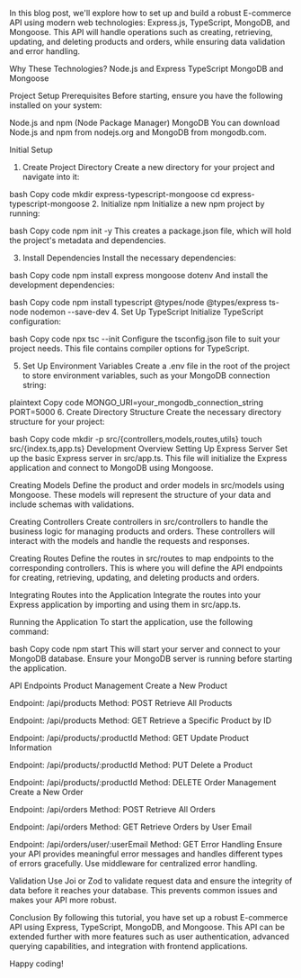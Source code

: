 In this blog post, we'll explore how to set up and build a robust E-commerce API using modern web technologies: Express.js, TypeScript, MongoDB, and Mongoose. This API will handle operations such as creating, retrieving, updating, and deleting products and orders, while ensuring data validation and error handling.

Why These Technologies?
Node.js and Express
TypeScript
MongoDB and Mongoose


Project Setup
Prerequisites
Before starting, ensure you have the following installed on your system:

Node.js and npm (Node Package Manager)
MongoDB
You can download Node.js and npm from nodejs.org and MongoDB from mongodb.com.

Initial Setup
1. Create Project Directory
Create a new directory for your project and navigate into it:

bash
Copy code
mkdir express-typescript-mongoose
cd express-typescript-mongoose
2. Initialize npm
Initialize a new npm project by running:

bash
Copy code
npm init -y
This creates a package.json file, which will hold the project's metadata and dependencies.

3. Install Dependencies
Install the necessary dependencies:

bash
Copy code
npm install express mongoose dotenv
And install the development dependencies:

bash
Copy code
npm install typescript @types/node @types/express ts-node nodemon --save-dev
4. Set Up TypeScript
Initialize TypeScript configuration:

bash
Copy code
npx tsc --init
Configure the tsconfig.json file to suit your project needs. This file contains compiler options for TypeScript.

5. Set Up Environment Variables
Create a .env file in the root of the project to store environment variables, such as your MongoDB connection string:

plaintext
Copy code
MONGO_URI=your_mongodb_connection_string
PORT=5000
6. Create Directory Structure
Create the necessary directory structure for your project:

bash
Copy code
mkdir -p src/{controllers,models,routes,utils}
touch src/{index.ts,app.ts}
Development Overview
Setting Up Express Server
Set up the basic Express server in src/app.ts. This file will initialize the Express application and connect to MongoDB using Mongoose.

Creating Models
Define the product and order models in src/models using Mongoose. These models will represent the structure of your data and include schemas with validations.

Creating Controllers
Create controllers in src/controllers to handle the business logic for managing products and orders. These controllers will interact with the models and handle the requests and responses.

Creating Routes
Define the routes in src/routes to map endpoints to the corresponding controllers. This is where you will define the API endpoints for creating, retrieving, updating, and deleting products and orders.

Integrating Routes into the Application
Integrate the routes into your Express application by importing and using them in src/app.ts.

Running the Application
To start the application, use the following command:

bash
Copy code
npm start
This will start your server and connect to your MongoDB database. Ensure your MongoDB server is running before starting the application.

API Endpoints
Product Management
Create a New Product

Endpoint: /api/products
Method: POST
Retrieve All Products

Endpoint: /api/products
Method: GET
Retrieve a Specific Product by ID

Endpoint: /api/products/:productId
Method: GET
Update Product Information

Endpoint: /api/products/:productId
Method: PUT
Delete a Product

Endpoint: /api/products/:productId
Method: DELETE
Order Management
Create a New Order

Endpoint: /api/orders
Method: POST
Retrieve All Orders

Endpoint: /api/orders
Method: GET
Retrieve Orders by User Email

Endpoint: /api/orders/user/:userEmail
Method: GET
Error Handling
Ensure your API provides meaningful error messages and handles different types of errors gracefully. Use middleware for centralized error handling.

Validation
Use Joi or Zod to validate request data and ensure the integrity of data before it reaches your database. This prevents common issues and makes your API more robust.

Conclusion
By following this tutorial, you have set up a robust E-commerce API using Express, TypeScript, MongoDB, and Mongoose. This API can be extended further with more features such as user authentication, advanced querying capabilities, and integration with frontend applications.

Happy coding!
